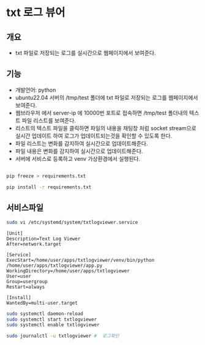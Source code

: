 # txt 로그 뷰어

## 개요
- txt 파일로 저장되는 로그를 실시간으로 웹페이지에서 보여준다.

## 기능
- 개발언어: python
- ubuntu22.04 서버의 /tmp/test 폴더에 txt 파일로 저장되는 로그를 웹페이지에서 보여준다.
- 웹브라우저 에서 server-ip 에 10000번 포트로 접속하면 /tmp/test 폴더내의 텍스트 파일 리스트를 보여준다.
- 리스트의 텍스트 파일을 클릭하면 파일의 내용을 채팅창 처럼 socket stream으로 실시간 업데이트 하여 로그가 업데이트되는것을 확인할 수 있도록 한다.
- 파일 리스트는 변화를 감지하여 실시간으로 업데이트해준다.
- 파일 내용은 변화를 감지하여 실시간으로 업데이트해준다.
- 서버에 서비스로 등록하고 venv 가상환경에서 실행된다.

##
```bash
pip freeze > requirements.txt

pip install -r requirements.txt
```

## 서비스파일
```bash
sudo vi /etc/systemd/system/txtlogviewer.service
```

```txtlogviewer.service
[Unit]
Description=Text Log Viewer
After=network.target

[Service]
ExecStart=/home/user/apps/txtlogviewer/venv/bin/python /home/user/apps/txtlogviewer/app.py
WorkingDirectory=/home/user/apps/txtlogviewer
User=user
Group=usergroup
Restart=always

[Install]
WantedBy=multi-user.target
```

```bash
sudo systemctl daemon-reload
sudo systemctl start txtlogviewer
sudo systemctl enable txtlogviewer

sudo journalctl -u txtlogviewer #  로그확인
```

